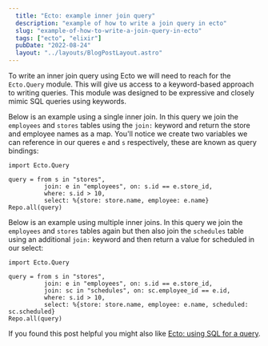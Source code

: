 ```yaml
---
  title: "Ecto: example inner join query"
  description: "example of how to write a join query in ecto"
  slug: "example-of-how-to-write-a-join-query-in-ecto"
  tags: ["ecto", "elixir"]
  pubDate: "2022-08-24"
  layout: "../layouts/BlogPostLayout.astro"
---
```


To write an inner join query using Ecto we will need to reach for the `Ecto.Query` module. This will give us access to a keyword-based approach to writing queries. This module was designed to be expressive and closely mimic SQL queries using keywords.

Below is an example using a single inner join. In this query we join the `employees` and `stores` tables using the `join:` keyword and return the store and employee names as a map. You'll notice we create two variables we can reference in our queres `e` and `s` respectively, these are known as query bindings:
```
import Ecto.Query

query = from s in "stores",
          join: e in "employees", on: s.id == e.store_id,
          where: s.id > 10,
          select: %{store: store.name, employee: e.name}
Repo.all(query)
```

Below is an example using multiple inner joins. In this query we join the `employees` and `stores` tables again but then also join the `schedules` table using an additional `join:` keyword and then return a value for scheduled in our select:
```
import Ecto.Query

query = from s in "stores",
          join: e in "employees", on: s.id == e.store_id,
          join: sc in "schedules", on: sc.employee_id == e.id,
          where: s.id > 10,
          select: %{store: store.name, employee: e.name, scheduled: sc.scheduled}
Repo.all(query)
```

If you found this post helpful you might also like [Ecto: using SQL for a query](https://tinytechtuts.com/2022-ecto-direct-sql-query/).
